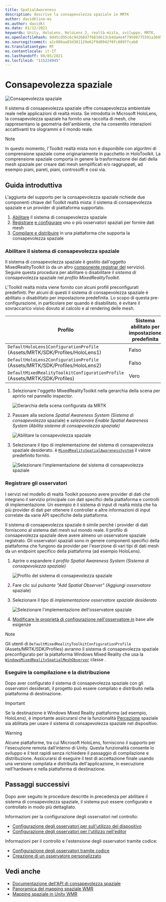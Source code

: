 ```yaml
---
title: SpatialAwareness
description: descrive la consapevolezza spaziale in MRTK
author: davidkline-ms
ms.author: davidkl
ms.date: 01/12/2021
keywords: Unity, HoloLens, HoloLens 2, realtà mista, sviluppo, MRTK,
ms.openlocfilehash: 9d45cd95c6c94268d7f6834613cb4da4e4f79508775591a3695246a0273ce733
ms.sourcegitcommit: a1c086aa83d381129e62f9d8942f0fc889ffcab0
ms.translationtype: MT
ms.contentlocale: it-IT
ms.lasthandoff: 08/05/2021
ms.locfileid: "115224945"
---
```

# <a name="spatial-awareness"></a>Consapevolezza spaziale

![Consapevolezza spaziale](../images/spatial-awareness/MRTK_SpatialAwareness_Main.png)

Il sistema di consapevolezza spaziale offre consapevolezza ambientale reale nelle applicazioni di realtà mista. Se introdotta in Microsoft HoloLens, la consapevolezza spaziale ha fornito una raccolta di mesh, che rappresentano la geometria dell'ambiente, che ha consentito interazioni accattivanti tra ologrammi e il mondo reale.

> [!NOTE]
> In questo momento, l'Toolkit realtà mista non è disponibile con algoritmi di comprensione spaziale come originariamente in pacchetto in HoloToolkit. La comprensione spaziale comporta in genere la trasformazione dei dati della mesh spaziale per creare dati mesh semplificati e/o raggruppati, ad esempio piani, pareti, piani, controsoffi e così via.

## <a name="getting-started"></a>Guida introduttiva

L'aggiunta del supporto per la consapevolezza spaziale richiede due componenti chiave del Toolkit realtà mista: il sistema di consapevolezza spaziale e un provider di piattaforma supportato.

1. [Abilitare](#enable-the-spatial-awareness-system) il sistema di consapevolezza spaziale
2. [Registrare](#register-observers) [e configurare](configuring-spatial-awareness-mesh-observer.md) uno o più osservatori spaziali per fornire dati mesh
3. [Compilare e distribuire](#build-and-deploy) in una piattaforma che supporta la consapevolezza spaziale

### <a name="enable-the-spatial-awareness-system"></a>Abilitare il sistema di consapevolezza spaziale

Il sistema di consapevolezza spaziale è gestito dall'oggetto MixedRealityToolkit (o da un altro [componente registrar del](xref:Microsoft.MixedReality.Toolkit.IMixedRealityServiceRegistrar) servizio). Seguire questa procedura per abilitare o disabilitare il *sistema di* consapevolezza spaziale nel *profilo MixedRealityToolkit.*

L'Toolkit realtà mista viene fornito con alcuni profili preconfigurati predefiniti. Per alcuni di questi il sistema di consapevolezza spaziale è abilitato o disabilitato per impostazione predefinita. Lo scopo di questa pre-configurazione, in particolare per quando è disabilitato, è evitare il sovraccarico visivo dovuto al calcolo e al rendering delle mesh.

| Profilo | Sistema abilitato per impostazione predefinita |
| --- | --- |
| `DefaultHoloLens1ConfigurationProfile` (Assets/MRTK/SDK/Profiles/HoloLens1) | Falso |
| `DefaultHoloLens2ConfigurationProfile` (Assets/MRTK/SDK/Profiles/HoloLens2) | Falso |
| `DefaultMixedRealityToolkitConfigurationProfile` (Assets/MRTK/SDK/Profiles) | Vero |

1. Selezionare l'oggetto MixedRealityToolkit nella gerarchia della scena per aprirlo nel pannello inspector.

    ![Gerarchia della scena configurata da MRTK](../images/MRTK_ConfiguredHierarchy.png)

1. Passare alla sezione *Spatial Awareness System (Sistema di consapevolezza* spaziale) e *selezionare Enable Spatial Awareness System (Abilita sistema di consapevolezza spaziale)*

    ![Abilitare la consapevolezza spaziale](../images/spatial-awareness/MRTKConfig_SpatialAwareness.png)

1. Selezionare il tipo di implementazione del sistema di consapevolezza spaziale desiderato. è [`MixedRealitySpatialAwarenessSystem`](xref:Microsoft.MixedReality.Toolkit.SpatialAwareness.MixedRealitySpatialAwarenessSystem) il valore predefinito fornito.

    ![Selezionare l'implementazione del sistema di consapevolezza spaziale](../images/spatial-awareness/SpatialAwarenessSelectSystemType.png)

### <a name="register-observers"></a>Registrare gli osservatori

I servizi nel modello di [](../../architecture/systems-extensions-providers.md) realtà Toolkit possono avere provider di dati che integrano il servizio principale con dati specifici della piattaforma e controlli di implementazione. Un esempio è il sistema di [](../input/input-providers.md) input di realtà mista che ha più provider di dati per ottenere il controller e altre informazioni di input correlate da varie API specifiche della piattaforma.

Il sistema di consapevolezza spaziale è simile perché i provider di dati forniscono al sistema dati mesh sul mondo reale. Il profilo di consapevolezza spaziale deve avere almeno un osservatore spaziale registrato. Gli osservatori spaziali sono in genere componenti specifici della piattaforma che fungono da provider per l'eserzione di vari tipi di dati mesh da un endpoint specifico della piattaforma (ad esempio HoloLens).

1. Aprire o espandere il *profilo Spatial Awareness System (Sistema di consapevolezza spaziale)*

    ![Profilo del sistema di consapevolezza spaziale](../images/spatial-awareness/SpatialAwarenessProfile.png)

1. Fare clic sul *pulsante "Add Spatial Observer" (Aggiungi osservatore* spaziale)
1. Selezionare il tipo di *implementazione osservatore spaziale desiderato*

    ![Selezionare l'implementazione dell'osservatore spaziale](../images/spatial-awareness/SpatialAwarenessSelectObserver.png)

1. [Modificare le proprietà di configurazione nell'osservatore in](configuring-spatial-awareness-mesh-observer.md) base alle esigenze

> [!NOTE]
> Gli utenti di `DefaultMixedRealityToolkitConfigurationProfile` (Assets/MRTK/SDK/Profiles) avranno il sistema di consapevolezza spaziale preconfigurato per la piattaforma Windows Mixed Reality che usa la [`WindowsMixedRealitySpatialMeshObserver`](xref:Microsoft.MixedReality.Toolkit.WindowsMixedReality.SpatialAwareness.WindowsMixedRealitySpatialMeshObserver) classe .

### <a name="build-and-deploy"></a>Eseguire la compilazione e la distribuzione

Dopo aver configurato il sistema di consapevolezza spaziale con gli osservatori desiderati, il progetto può essere compilato e distribuito nella piattaforma di destinazione.

> [!IMPORTANT]
> Se la destinazione è Windows Mixed Reality piattaforma (ad esempio, HoloLens), è importante assicurarsi che la funzionalità [Percezione](https://docs.microsoft.com/windows/mixed-reality/spatial-mapping-in-unity) spaziale sia abilitata per usare il sistema di consapevolezza spaziale nel dispositivo.

> [!WARNING]
> Alcune piattaforme, tra cui Microsoft HoloLens, forniscono il supporto per l'esecuzione remota dall'interno di Unity. Questa funzionalità consente lo sviluppo e il test rapidi senza richiedere il passaggio di compilazione e distribuzione. Assicurarsi di eseguire il test di accettazione finale usando una versione compilata e distribuita dell'applicazione, in esecuzione nell'hardware e nella piattaforma di destinazione.

## <a name="next-steps"></a>Passaggi successivi

Dopo aver seguito le procedure descritte in precedenza per abilitare il sistema di consapevolezza spaziale, il sistema può essere configurato e controllato in modo più dettagliato.

Informazioni per la configurazione degli osservatori nel controllo:

- [Configurazione degli osservatori per sull'utilizzo del dispositivo](configuring-spatial-awareness-mesh-observer.md)
- [Configurazione degli osservatori per l'utilizzo nell'editor](spatial-object-mesh-observer.md)

Informazioni per il controllo e l'estensione degli osservatori tramite codice:

- [Configurazione degli osservatori tramite codice](usage-guide.md)
- [Creazione di un osservatore personalizzato](create-data-provider.md)

## <a name="see-also"></a>Vedi anche

- [Documentazione dell'API di consapevolezza spaziale](xref:Microsoft.MixedReality.Toolkit.SpatialAwareness)
- [Panoramica del mapping spaziale WMR](https://docs.microsoft.com/windows/mixed-reality/spatial-mapping)
- [Mapping spaziale in Unity WMR](https://docs.microsoft.com/windows/mixed-reality/spatial-mapping-in-unity)
